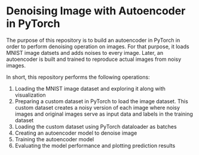 # Denoising Image with Autoencoder in PyTorch

The purpose of this repository is to build an autoencoder in PyTorch in order to perform denoising operation on images. For that purpose, it loads MNIST image datsets and adds noises to every image. Later, an autoencoder is built and trained to reproduce actual images from noisy images.

In short, this repository performs the following operations:
1. Loading the MNIST image dataset and exploring it along with visualization
2. Preparing a custom dataset in PyTorch to load the image dataset. This custom dataset creates a noisy version of each image where noisy images and original images serve as input data and labels in the training dataset
3. Loading the custom dataset using PyTorch dataloader as batches
4. Creating an autoencoder model to denoise image
5. Training the autoencoder model
6. Evaluating the model performance and plotting prediction results
